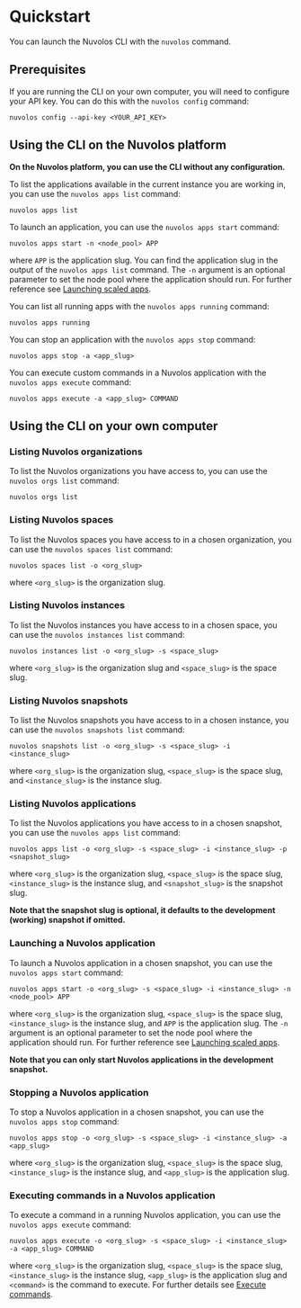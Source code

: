 # Quickstart

You can launch the Nuvolos CLI with the `nuvolos` command.

## Prerequisites

If you are running the CLI on your own computer, you will need to configure your API key. You can do this with the `nuvolos config` command:

```
nuvolos config --api-key <YOUR_API_KEY>
```

## Using the CLI on the Nuvolos platform

**On the Nuvolos platform, you can use the CLI without any configuration.**

To list the applications available in the current instance you are working in, you can use the `nuvolos apps list` command:

```
nuvolos apps list
```

To launch an application, you can use the `nuvolos apps start` command:

```
nuvolos apps start -n <node_pool> APP
```
where `APP` is the application slug.
You can find the application slug in the output of the `nuvolos apps list` command.
The `-n` argument is an optional parameter to set the node pool where the 
application should run. For further reference see [Launching scaled apps](launch_scaled_apps.md).

You can list all running apps with the `nuvolos apps running` command:

```
nuvolos apps running
```

You can stop an application with the `nuvolos apps stop` command:

```
nuvolos apps stop -a <app_slug>
```

You can execute custom commands in a Nuvolos application with the `nuvolos apps execute` command:
```
nuvolos apps execute -a <app_slug> COMMAND
```

## Using the CLI on your own computer

### Listing Nuvolos organizations

To list the Nuvolos organizations you have access to, you can use the `nuvolos orgs list` command:

```
nuvolos orgs list
```

### Listing Nuvolos spaces

To list the Nuvolos spaces you have access to in a chosen organization, you can use the `nuvolos spaces list` command:

```
nuvolos spaces list -o <org_slug>
```

where `<org_slug>` is the organization slug.

### Listing Nuvolos instances

To list the Nuvolos instances you have access to in a chosen space, you can use the `nuvolos instances list` command:

```
nuvolos instances list -o <org_slug> -s <space_slug>
```

where `<org_slug>` is the organization slug and `<space_slug>` is the space slug.

### Listing Nuvolos snapshots

To list the Nuvolos snapshots you have access to in a chosen instance, you can use the `nuvolos snapshots list` command:

```
nuvolos snapshots list -o <org_slug> -s <space_slug> -i <instance_slug>
```

where `<org_slug>` is the organization slug, `<space_slug>` is the space slug, and `<instance_slug>` is the instance slug.

### Listing Nuvolos applications

To list the Nuvolos applications you have access to in a chosen snapshot, you can use the `nuvolos apps list` command:

```
nuvolos apps list -o <org_slug> -s <space_slug> -i <instance_slug> -p <snapshot_slug>
```

where `<org_slug>` is the organization slug, `<space_slug>` is the space slug, `<instance_slug>` is the instance slug, and `<snapshot_slug>` is the snapshot slug.

**Note that the snapshot slug is optional, it defaults to the development (working) snapshot if omitted.**

### Launching a Nuvolos application

To launch a Nuvolos application in a chosen snapshot, you can use the `nuvolos apps start` command:

```
nuvolos apps start -o <org_slug> -s <space_slug> -i <instance_slug> -n <node_pool> APP
```

where `<org_slug>` is the organization slug, `<space_slug>` is the space slug, `<instance_slug>` is the instance slug, and `APP` is the application slug.
The `-n` argument is an optional parameter to set the node pool where the application should run. For further reference see [Launching scaled apps](launch_scaled_apps.md).

**Note that you can only start Nuvolos applications in the development snapshot.**

### Stopping a Nuvolos application

To stop a Nuvolos application in a chosen snapshot, you can use the `nuvolos apps stop` command:

```
nuvolos apps stop -o <org_slug> -s <space_slug> -i <instance_slug> -a <app_slug>
```

where `<org_slug>` is the organization slug, `<space_slug>` is the space slug, `<instance_slug>` is the instance slug, and `<app_slug>` is the application slug.

### Executing commands in a Nuvolos application

To execute a command in a running Nuvolos application, you can use the `nuvolos apps execute` command:
```
nuvolos apps execute -o <org_slug> -s <space_slug> -i <instance_slug> -a <app_slug> COMMAND
```
where `<org_slug>` is the organization slug, `<space_slug>` is the space slug, `<instance_slug>` is the instance slug, 
`<app_slug>` is the application slug and `<command>` is the command to execute. For further details see [Execute commands](execute_commands.md).
